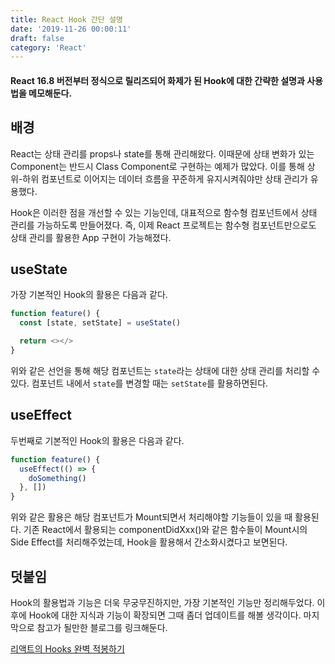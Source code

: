 ```yaml
---
title: React Hook 간단 설명
date: '2019-11-26 00:00:11'
draft: false
category: 'React'
---
```


#### React 16.8 버전부터 정식으로 릴리즈되어 화제가 된 Hook에 대한 간략한 설명과 사용법을 메모해둔다.

## 배경

React는 상태 관리를 props나 state를 통해 관리해왔다. 이때문에 상태 변화가 있는 Component는 반드시 Class Component로 구현하는 예제가 많았다. 이를 통해 상위-하위 컴포넌트로 이어지는 데이터 흐름을 꾸준하게 유지시켜줘야만 상태 관리가 유용했다.

Hook은 이러한 점을 개선할 수 있는 기능인데, 대표적으로 함수형 컴포넌트에서 상태 관리를 가능하도록 만들어졌다. 즉, 이제 React 프로젝트는 함수형 컴포넌트만으로도 상태 관리를 활용한 App 구현이 가능해졌다.

## useState

가장 기본적인 Hook의 활용은 다음과 같다.

```js
function feature() {
  const [state, setState] = useState()

  return <></>
}
```

위와 같은 선언을 통해 해당 컴포넌트는 `state`라는 상태에 대한 상태 관리를 처리할 수 있다. 컴포넌트 내에서 `state`를 변경할 때는 `setState`를 활용하면된다.

## useEffect

두번째로 기본적인 Hook의 활용은 다음과 같다.

```js
function feature() {
  useEffect(() => {
    doSomething()
  }, [])
}
```

위와 같은 활용은 해당 컴포넌트가 Mount되면서 처리해야할 기능들이 있을 때 활용된다. 기존 React에서 활용되는 componentDidXxx()와 같은 함수들이 Mount시의 Side Effect를 처리해주었는데, Hook을 활용해서 간소화시켰다고 보면된다.

## 덧붙임

Hook의 활용법과 기능은 더욱 무궁무진하지만, 가장 기본적인 기능만 정리해두었다. 이후에 Hook에 대한 지식과 기능이 확장되면 그때 좀더 업데이트를 해볼 생각이다. 마지막으로 참고가 될만한 블로그를 링크해둔다.

[리액트의 Hooks 완벽 적봉하기](https://velog.io/@velopert/react-hooks)
